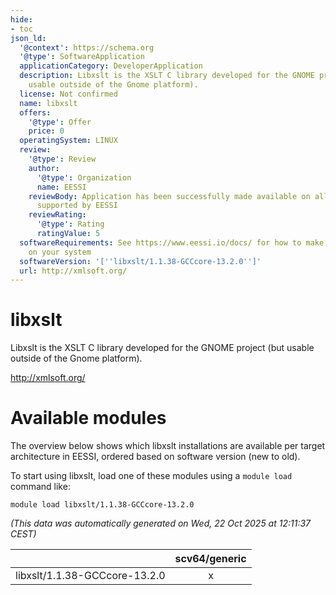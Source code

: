```yaml
---
hide:
- toc
json_ld:
  '@context': https://schema.org
  '@type': SoftwareApplication
  applicationCategory: DeveloperApplication
  description: Libxslt is the XSLT C library developed for the GNOME project (but
    usable outside of the Gnome platform).
  license: Not confirmed
  name: libxslt
  offers:
    '@type': Offer
    price: 0
  operatingSystem: LINUX
  review:
    '@type': Review
    author:
      '@type': Organization
      name: EESSI
    reviewBody: Application has been successfully made available on all architectures
      supported by EESSI
    reviewRating:
      '@type': Rating
      ratingValue: 5
  softwareRequirements: See https://www.eessi.io/docs/ for how to make EESSI available
    on your system
  softwareVersion: '[''libxslt/1.1.38-GCCcore-13.2.0'']'
  url: http://xmlsoft.org/
---
```


libxslt
=======


Libxslt is the XSLT C library developed for the GNOME project (but usable outside of the Gnome platform).

http://xmlsoft.org/
# Available modules


The overview below shows which libxslt installations are available per target architecture in EESSI, ordered based on software version (new to old).

To start using libxslt, load one of these modules using a `module load` command like:

```shell
module load libxslt/1.1.38-GCCcore-13.2.0
```

*(This data was automatically generated on Wed, 22 Oct 2025 at 12:11:37 CEST)*

| |scv64/generic|
| :---: | :---: |
|libxslt/1.1.38-GCCcore-13.2.0|x|
